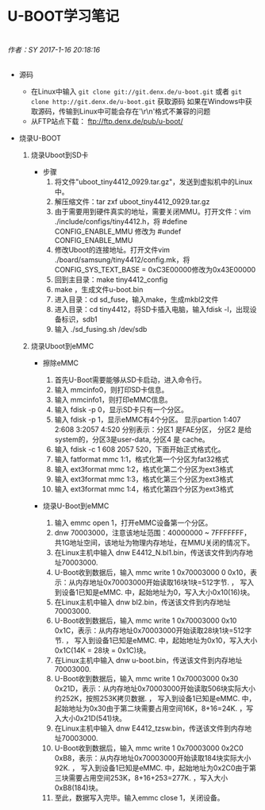 # U-BOOT学习笔记

#
*作者：SY*
*2017-1-16 20:18:16*
##

+ 源码
	+ 在Linux中输入 `git clone git://git.denx.de/u-boot.git`
		或者 `git clone http://git.denx.de/u-boot.git` 获取源码
		如果在Windows中获取源码，传输到Linux中可能会存在'\r\n'格式不兼容的问题
	+ 从FTP站点下载： ftp://ftp.denx.de/pub/u-boot/	

+ 烧录U-BOOT
	1. 烧录Uboot到SD卡
		+ 步骤
			1. 将文件"uboot_tiny4412_0929.tar.gz"，发送到虚拟机中的Linux中。
			2. 解压缩文件：tar zxf uboot_tiny4412_0929.tar.gz
			3. 由于需要用到硬件真实的地址，需要关闭MMU。打开文件：vim ./include/configs/tiny4412.h，将
			#define CONFIG_ENABLE_MMU 修改为 #undef CONFIG_ENABLE_MMU
			4. 修改Uboot的连接地址。打开文件vim ./board/samsung/tiny4412/config.mk，将
			CONFIG_SYS_TEXT_BASE = 0xC3E00000修改为0x43E00000
			5. 回到主目录：make tiny4412_config
			5. make  ，生成文件u-boot.bin
			6. 进入目录：cd sd_fuse，输入make，生成mkbl2文件
			7. 进入目录：cd tiny4412，将SD卡插入电脑，输入fdisk -l，出现设备标识，sdb1
			8. 输入 ./sd_fusing.sh /dev/sdb
		
	2. 烧录Uboot到eMMC
		+ 擦除eMMC
			1. 首先U-Boot需要能够从SD卡启动，进入命令行。
			2. 输入 mmcinfo0，则打印SD卡信息。
			3. 输入 mmcinfo1，则打印eMMC信息。
			3. 输入 fdisk -p 0，显示SD卡只有一个分区。
			4. 输入 fdisk -p 1，显示eMMC有4个分区。
				显示partion 1:407 2:608 3:2057 4:520
				分别表示：分区1 是FAE分区， 分区2 是给system的，分区3是user-data, 分区4 是 cache。
			5. 输入 fdisk -c 1 608 2057 520，下面开始正式格式化。
			6. 输入 fatformat mmc 1:1，格式化第一个分区为fat32格式
			7. 输入 ext3format mmc 1:2，格式化第二个分区为ext3格式
			8. 输入 ext3format mmc 1:3，格式化第三个分区为ext3格式
			9. 输入 ext3format mmc 1:4，格式化第四个分区为ext3格式
			
		+ 烧录U-Boot到eMMC
			1. 输入 emmc open 1，打开eMMC设备第一个分区。
			2. dnw 70003000，注意该地址范围：40000000 ~ 7FFFFFFF，共1G地址空间，该地址为物理内存地址，在MMU关闭的情况下。
			3. 在Linux主机中输入 dnw E4412_N.bl1.bin，传送该文件到内存地址70003000.
			4. U-Boot收到数据后，输入 mmc write 1 0x70003000 0 0x10，表示：从内存地址0x70003000开始读取16块1块=512字节. ，
				写入到设备1已知是eMMC. 中，起始地址为0，写入大小0x10(16)块。
			5. 在Linux主机中输入 dnw bl2.bin，传送该文件到内存地址70003000.
			6. U-Boot收到数据后，输入 mmc write 1 0x70003000 0x10 0x1C，表示：从内存地址0x70003000开始读取28块1块=512字节. ，
				写入到设备1已知是eMMC. 中，起始地址为0x10，写入大小0x1C(14K = 28块 = 0x1C)块。
			7. 在Linux主机中输入 dnw u-boot.bin，传送该文件到内存地址70003000.
			8. U-Boot收到数据后，输入 mmc write 1 0x70003000 0x30 0x21D，表示：从内存地址0x70003000开始读取506块实际大小约252K，按照253K拷贝数据. ，
				写入到设备1已知是eMMC. 中，起始地址为0x30由于第二块需要占用空间16K，8+16=24K. ，写入大小0x21D(541)块。
			9. 在Linux主机中输入 dnw E4412_tzsw.bin，传送该文件到内存地址70003000.
			10. U-Boot收到数据后，输入 mmc write 1 0x70003000 0x2C0 0xB8，表示：从内存地址0x70003000开始读取184块实际大小92K. ，
				写入到设备1已知是eMMC. 中，起始地址为0x2C0由于第三块需要占用空间253K，8+16+253=277K. ，写入大小0xB8(184)块。
			11. 至此，数据写入完毕。输入emmc close 1，关闭设备。
	
